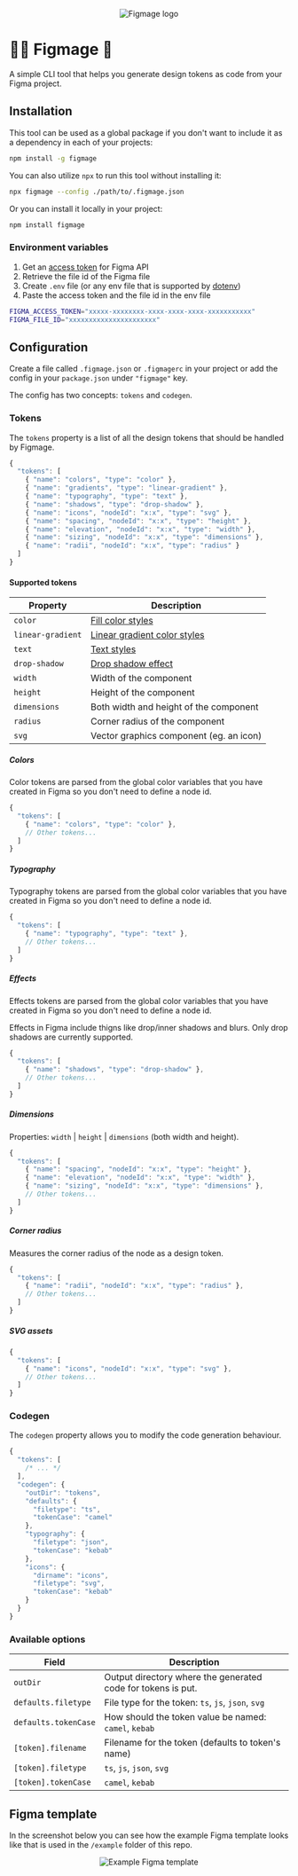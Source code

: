 <p align='center'>
  <img src="media/figmage.png" alt="Figmage logo"/>
<p/>

# 🧙‍♂️ Figmage 🧙

A simple CLI tool that helps you generate design tokens as code from your Figma project.

## Installation

This tool can be used as a global package if you don't want to include it as a dependency in each of your projects:

```sh
npm install -g figmage
```

You can also utilize `npx` to run this tool without installing it:

```sh
npx figmage --config ./path/to/.figmage.json
```

Or you can install it locally in your project:

```sh
npm install figmage
```

### Environment variables

1. Get an [access token](https://www.figma.com/developers/api#access-tokens) for Figma API
2. Retrieve the file id of the Figma file
3. Create `.env` file (or any env file that is supported by [dotenv](https://github.com/motdotla/dotenv))
4. Paste the access token and the file id in the env file

```sh
FIGMA_ACCESS_TOKEN="xxxxx-xxxxxxxx-xxxx-xxxx-xxxx-xxxxxxxxxxx"
FIGMA_FILE_ID="xxxxxxxxxxxxxxxxxxxxxx"
```

## Configuration

Create a file called `.figmage.json` or `.figmagerc` in your project or add the config in your `package.json` under `"figmage"` key.

The config has two concepts: `tokens` and `codegen`.

### Tokens

The `tokens` property is a list of all the design tokens that should be handled by Figmage.

```js
{
  "tokens": [
    { "name": "colors", "type": "color" },
    { "name": "gradients", "type": "linear-gradient" },
    { "name": "typography", "type": "text" },
    { "name": "shadows", "type": "drop-shadow" },
    { "name": "icons", "nodeId": "x:x", "type": "svg" },
    { "name": "spacing", "nodeId": "x:x", "type": "height" },
    { "name": "elevation", "nodeId": "x:x", "type": "width" },
    { "name": "sizing", "nodeId": "x:x", "type": "dimensions" },
    { "name": "radii", "nodeId": "x:x", "type": "radius" }
  ]
}
```

#### Supported tokens

| Property          | Description                                                                                                                                                |
| ----------------- | ---------------------------------------------------------------------------------------------------------------------------------------------------------- |
| `color`           | [Fill color styles](https://help.figma.com/hc/en-us/articles/360038746534-Create-styles-for-colors-text-effects-and-layout-grids#Colors_paints)            |
| `linear-gradient` | [Linear gradient color styles](https://help.figma.com/hc/en-us/articles/360038746534-Create-styles-for-colors-text-effects-and-layout-grids#Colors_paints) |
| `text`            | [Text styles](https://help.figma.com/hc/en-us/articles/360038746534-Create-styles-for-colors-text-effects-and-layout-grids#Text)                           |
| `drop-shadow`     | [Drop shadow effect](https://help.figma.com/hc/en-us/articles/360038746534-Create-styles-for-colors-text-effects-and-layout-grids#Effects)                 |
| `width`           | Width of the component                                                                                                                                     |
| `height`          | Height of the component                                                                                                                                    |
| `dimensions`      | Both width and height of the component                                                                                                                     |
| `radius`          | Corner radius of the component                                                                                                                             |
| `svg`             | Vector graphics component (eg. an icon)                                                                                                                    |

##### Colors

Color tokens are parsed from the global color variables that you have created in Figma so you don't need to define a node id.

```js
{
  "tokens": [
    { "name": "colors", "type": "color" },
    // Other tokens...
  ]
}
```

##### Typography

Typography tokens are parsed from the global color variables that you have created in Figma so you don't need to define a node id.

```js
{
  "tokens": [
    { "name": "typography", "type": "text" },
    // Other tokens...
  ]
}
```

##### Effects

Effects tokens are parsed from the global color variables that you have created in Figma so you don't need to define a node id.

Effects in Figma include thigns like drop/inner shadows and blurs. Only drop shadows are currently supported.

```js
{
  "tokens": [
    { "name": "shadows", "type": "drop-shadow" },
    // Other tokens...
  ]
}
```

##### Dimensions

Properties: `width` | `height` | `dimensions` (both width and height).

```js
{
  "tokens": [
    { "name": "spacing", "nodeId": "x:x", "type": "height" },
    { "name": "elevation", "nodeId": "x:x", "type": "width" },
    { "name": "sizing", "nodeId": "x:x", "type": "dimensions" },
    // Other tokens...
  ]
}
```

##### Corner radius

Measures the corner radius of the node as a design token.

```js
{
  "tokens": [
    { "name": "radii", "nodeId": "x:x", "type": "radius" },
    // Other tokens...
  ]
}
```

##### SVG assets

```js
{
  "tokens": [
    { "name": "icons", "nodeId": "x:x", "type": "svg" },
    // Other tokens...
  ]
}
```

### Codegen

The `codegen` property allows you to modify the code generation behaviour.

```js
{
  "tokens": [
    /* ... */
  ],
  "codegen": {
    "outDir": "tokens",
    "defaults": {
      "filetype": "ts",
      "tokenCase": "camel"
    },
    "typography": {
      "filetype": "json",
      "tokenCase": "kebab"
    },
    "icons": {
      "dirname": "icons",
      "filetype": "svg",
      "tokenCase": "kebab"
    }
  }
}
```

### Available options

| Field                | Description                                                  |
| -------------------- | ------------------------------------------------------------ |
| `outDir`             | Output directory where the generated code for tokens is put. |
| `defaults.filetype`  | File type for the token: `ts`, `js`, `json`, `svg`           |
| `defaults.tokenCase` | How should the token value be named: `camel`, `kebab`        |
| `[token].filename`   | Filename for the token (defaults to token's name)            |
| `[token].filetype`   | `ts`, `js`, `json`, `svg`                                    |
| `[token].tokenCase`  | `camel`, `kebab`                                             |

## Figma template

In the screenshot below you can see how the example Figma template looks like that is used in the `/example` folder of this repo.

<p align='center'>
  <img src="media/figma_template.png" alt="Example Figma template"/>
<p/>
